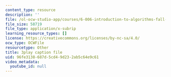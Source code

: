 ```yaml
---
content_type: resource
description: ''
file: /ol-ocw-studio-app/courses/6-006-introduction-to-algorithms-fall-2011/96fe3138687d5cd49d232ab5c64e9c61_2YeJ-5UAke8.vtt
file_size: 58719
file_type: application/x-subrip
learning_resource_types: []
license: https://creativecommons.org/licenses/by-nc-sa/4.0/
ocw_type: OCWFile
resourcetype: Other
title: 3play caption file
uid: 96fe3138-687d-5cd4-9d23-2ab5c64e9c61
video_metadata:
  youtube_id: null
---
```

